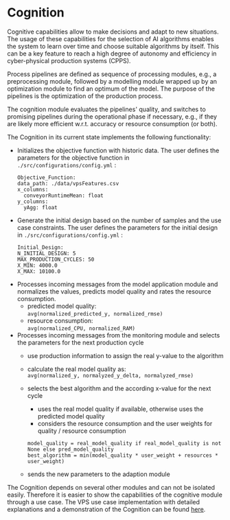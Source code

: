 # Cognition
Cognitive capabilities allow to make decisions and adapt to new situations. 
The usage of these capabilities for the selection of AI algorithms enables the system to learn over time and choose suitable algorithms by itself.
This can be a key feature to reach a high degree of autonomy and efficiency in cyber-physical production systems (CPPS). 

Process pipelines are defined as sequence of processing modules, e.g., a preprocessing module, followed by a modelling module wrapped up by an optimization module to find an optimum of the model. 
The purpose of the pipelines is the optimization of the production process.

The cognition module evaluates the pipelines' quality, and switches to promising pipelines during the operational phase if necessary, e.g., if they are likely more efficient w.r.t. accuracy or resource consumption (or both). 

The Cognition in its current state implements the following functionality:
- Initializes the objective function with historic data. The user defines the parameters for the objective function in `./src/configurations/config.yml` :
  ```
  Objective_Function:
  data_path: ./data/vpsFeatures.csv
  x_columns:
    conveyorRuntimeMean: float
  y_columns:
    yAgg: float
  ```
- Generate the initial design based on the number of samples and the use case constraints. The user defines the parameters for the initial design in `./src/configurations/config.yml` :
  ```
  Initial_Design:
  N_INITIAL_DESIGN: 5
  MAX_PRODUCTION_CYCLES: 50
  X_MIN: 4000.0
  X_MAX: 10100.0 
  ```
- Processes incoming messages from the model application module and normalizes the values, predicts model quality and rates the resource consumption.
  - predicted model quality:\
  `avg(normalized_predicted_y, normalized_rmse)`
  - resource consumption:\
  `avg(normalized_CPU, normalized_RAM)`
- Processes incoming messages from the monitoring module and selects the parameters for the next production cycle
  - use production information to assign the real y-value to the algorithm
  - calculate the real model quality as:\
  `avg(normalized_y, normalyzed_y_delta, normalyzed_rmse)`
  - selects the best algorithm and the according x-value for the next cycle
    - uses the real model quality if available, otherwise uses the predicted model quality
    - considers the resource consumption and the user weights for quality / resource consumption
  
    ```
    model_quality = real_model_quality if real_model_quality is not None else pred_model_quality
    best_algorithm = min(model_quality * user_weight + resources * user_weight)
    ```
  - sends the new parameters to the adaption module

The Cognition depends on several other modules and can not be isolated easily. 
Therefore it is easier to show the capabilities of the cognitive module through a use case.
The VPS use case implementation with detailed explanations and a demonstration of the Cognition can be found [here](../../../Use_Cases/VPS_Popcorn_Production/Docker/readme.md).
